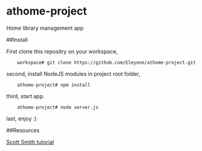 # athome-project
Home library management app

##Install

First clone this repositry on your workspace,
```shell
    workspace# git clone https://github.com/Eleyone/athome-project.git
```
second, install NodeJS modules in project root folder,
```shell
    athome-project# npm install
```
third, start app.
```shell
    athome-project# node server.js
```
last, enjoy :)

##Resources

[Scott Smith tutorial](http://scottksmith.com/blog/2014/05/02/building-restful-apis-with-node/)